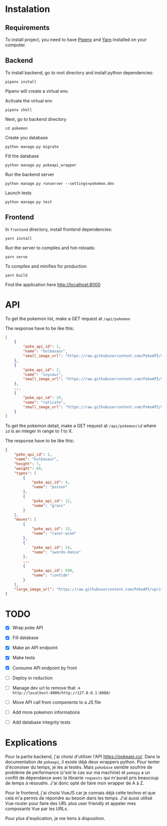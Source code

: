 # Instalation

## Requirements

To install project, you need to have [Pipenv](https://pipenv.pypa.io/en/latest/install/) and [Yarn](https://classic.yarnpkg.com/en/docs/install/#debian-stable) installed on your computer.

## Backend

To install backend, go to root directory and install python dependencies:
```
pipenv install
```

Pipenv will create a virtual env.

Activate the virtual env
```
pipenv shell
```

Next, go to backend directory
```
cd pokemon 
```

Create you database
```
python manage.py migrate
```

Fill the database
```
python manage.py pokeapi_wrapper
```

Run the backend server
```
python manage.py runserver --settings=pokemon.dev
```

Launch tests
```
python manage.py test
```

## Frontend

In `frontend` directory, install frontend dependencies:
```
yarn install
```

Run the server to compiles and hot-reloads:
```
yarn serve
```

To compiles and minifies for production
```
yarn build
```

Find the application here [http://localhost:8000](http://localhost:8000) 

# API

To get the pokemon list, make a GET request at `/api/pokemon`

The response have to be like this:

```json
[
    {
        "poke_api_id": 1,
        "name": "bulbasaur",
        "small_image_url": "https://raw.githubusercontent.com/PokeAPI/sprites/master/sprites/pokemon/1.png"
    },
    {
        "poke_api_id": 2,
        "name": "ivysaur",
        "small_image_url": "https://raw.githubusercontent.com/PokeAPI/sprites/master/sprites/pokemon/2.png"
    },
    ...
    {
        "poke_api_id": 20,
        "name": "raticate",
        "small_image_url": "https://raw.githubusercontent.com/PokeAPI/sprites/master/sprites/pokemon/20.png"
    }
]
```

To get the pokemon detail, make a GET request at `/api/pokemon/id` where `id` is an integer in range to 1 to X.

The response have to be like this:

```json
{
    "poke_api_id": 1,
    "name": "bulbasaur",
    "height": 7,
    "weight": 69,
    "types": [
        {
            "poke_api_id": 4,
            "name": "poison"
        },
        {
            "poke_api_id": 12,
            "name": "grass"
        }
    ],
    "moves": [
        {
            "poke_api_id": 13,
            "name": "razor-wind"
        },
        {
            "poke_api_id": 14,
            "name": "swords-dance"
        },
        ...
        {
            "poke_api_id": 590,
            "name": "confide"
        }
    ],
    "large_image_url": "https://raw.githubusercontent.com/PokeAPI/sprites/master/sprites/pokemon/other/official-artwork/1.png"
}
```

# TODO

- [x] Wrap poke API
- [x] Fill database
- [x] Make an API endpoint
- [x] Make tests
- [x] Consume API endpoint by front
- [ ] Deploy in roduction
- [ ] Manage dev url to remove that -> `http://localhost:8000/http://127.0.0.1:8080/`
- [ ] Move API call from components to a JS file
- [ ] Add more pokemon informations
- [ ] Add database integrity tests


# Explications

Pour la partie backend, j'ai choisi d'utiliser l'API https://pokeapi.co/. Dans la documentation de `pokeapi`, il existe déjà deux wrappers python. Pour tenter d'éconoiser du temps, je les ai testés. Mais `pokebase` semble soufrire de problème de performance (c'est le cas sur ma machine) et `pokepy` a un conflit de dépendance avec la librairie `requests` qui m'aurait pris beaucoup de temps à résoudre. J'ai donc opté de faire mon wrapper de A à Z.

Pour le frontend, j'ai choisi VueJS car je connais déjà cette techno et que cela m'a permis de répondre au besoin dans les temps. J'ai aussi utilisé Vue-router pour faire des URL plus user friendly et appeler mes composants Vue par les URLs.

Pour plus d'explication, je me tiens à disposition.
